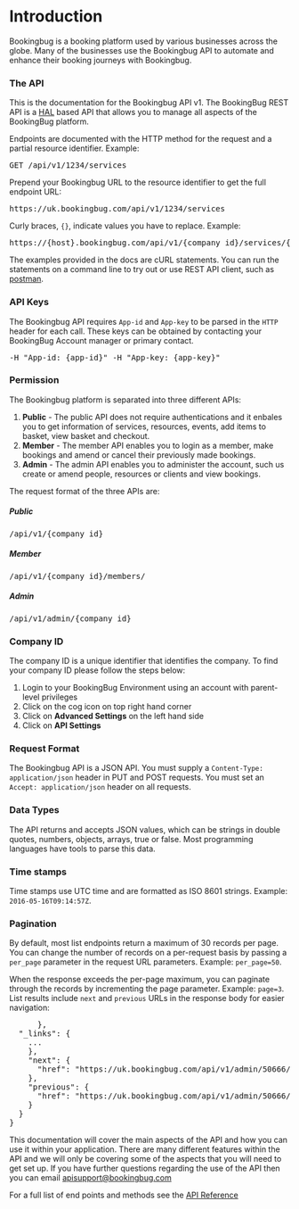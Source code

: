 # Introduction

Bookingbug is a booking platform used by various businesses across the globe. Many of the businesses use the Bookingbug API to automate and enhance their booking journeys with Bookingbug.

### The API

This is the documentation for the Bookingbug API v1. The BookingBug REST API is a [HAL](http://stateless.co/hal_specification.html) based API that allows you to manage all aspects of the BookingBug platform.

Endpoints are documented with the HTTP method for the request and a partial resource identifier. Example:

<pre>
GET /api/v1/1234/services
</pre>

Prepend your Bookingbug URL to the resource identifier to get the full endpoint URL:

<pre>
https://uk.bookingbug.com/api/v1/1234/services	
</pre>

Curly braces, `{}`, indicate values you have to replace. Example:

<pre>
https://{host}.bookingbug.com/api/v1/{company_id}/services/{id}
</pre>

The examples provided in the docs are cURL statements. You can run the statements on a command line to try out or use REST API client, such as [postman](https://www.getpostman.com/).

### API Keys

The Bookingbug API requires `App-id` and `App-key` to be parsed in the `HTTP` header for each call. These keys can be obtained by contacting your BookingBug Account manager or primary contact.

<pre>
-H "App-id: {app-id}" -H "App-key: {app-key}"	
</pre>

### Permission

The Bookingbug platform is separated into three different APIs:

1. **Public** - The public API does not require authentications and it enbales you to get information of services, resources, events, add items to basket, view basket and checkout. 
2. **Member** - The member API enables you to login as a member, make bookings and amend or cancel their previously made bookings.
3. **Admin** - The admin API enables you to administer the account, such us create or amend people, resources or clients and view bookings.


The request format of the three APIs are:

##### Public

<pre>
/api/v1/{company_id}
</pre>

##### Member

<pre>
/api/v1/{company_id}/members/	
</pre>

##### Admin

<pre>
/api/v1/admin/{company_id}	
</pre>

### Company ID

The company ID is a unique identifier that identifies the company. To find your company ID please follow the steps below:

1. Login to your BookingBug Environment using an account with parent-level privileges
2. Click on the cog icon on top right hand corner
3. Click on **Advanced Settings** on the left hand side
4. Click on **API Settings**

### Request Format

The Bookingbug API is a JSON API. You must supply a `Content-Type: application/json` header in PUT and POST requests. You must set an `Accept: application/json` header on all requests.

### Data Types

The API returns and accepts JSON values, which can be strings in double quotes, numbers, objects, arrays, true or false. Most programming languages have tools to parse this data.

### Time stamps

Time stamps use UTC time and are formatted as ISO 8601 strings. Example: `2016-05-16T09:14:57Z`.

### Pagination

By default, most list endpoints return a maximum of 30 records per page. You can change the number of records on a per-request basis by passing a `per_page` parameter in the request URL parameters. Example: `per_page=50`.

When the response exceeds the per-page maximum, you can paginate through the records by incrementing the page parameter. Example: `page=3`. List results include `next` and `previous` URLs in the response body for easier navigation:

<pre>
	  },
  "_links": {
	...
    },
    "next": {
      "href": "https://uk.bookingbug.com/api/v1/admin/50666/bookings?page=3&per_page=30&locale=en"
    },
    "previous": {
      "href": "https://uk.bookingbug.com/api/v1/admin/50666/bookings?page=1&per_page=30&locale=en"
    }
  }
}
</pre>

This documentation will cover the main aspects of the API and how you can use it within your application. There are many different features within the API and we will only be covering some of the aspects that you will need to get set up. If you have further questions regarding the use of the API then you can email apisupport@bookingbug.com

For a full list of end points and methods see the [API Reference](http://uk.bookingbug.com/apidocs/v1/index.html)
